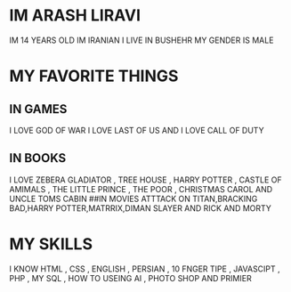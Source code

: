 # IM ARASH LIRAVI 


 IM 14 YEARS OLD IM IRANIAN I LIVE IN BUSHEHR MY GENDER IS MALE



# MY FAVORITE THINGS


## IN GAMES

 I LOVE GOD OF WAR   I LOVE LAST OF US AND I LOVE CALL OF DUTY

## IN BOOKS

 I LOVE ZEBERA GLADIATOR ,
 TREE HOUSE ,
 HARRY POTTER ,
 CASTLE OF AMIMALS ,
 THE LITTLE PRINCE ,
 THE POOR ,
 CHRISTMAS CAROL AND
 UNCLE TOMS CABIN 
 ##IN MOVIES
 ATTTACK ON TITAN,BRACKING BAD,HARRY POTTER,MATRRIX,DIMAN SLAYER AND RICK AND MORTY
# MY SKILLS
I KNOW HTML , CSS , ENGLISH , PERSIAN , 10 FNGER TIPE , JAVASCIPT , PHP , MY SQL , HOW TO USEING AI , PHOTO SHOP AND PRIMIER
